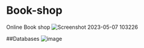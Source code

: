 # Book-shop
Online Book shop
![Screenshot 2023-05-07 103226](https://github.com/RushithLakshan/Book-shop-/assets/138550127/68da37d3-71fb-491e-b21c-d5740632f67d)

##Databases
![image](https://github.com/RushithLakshan/Book-shop-/assets/138550127/04566b95-2a86-4bd7-afc9-49881ba7e743)


